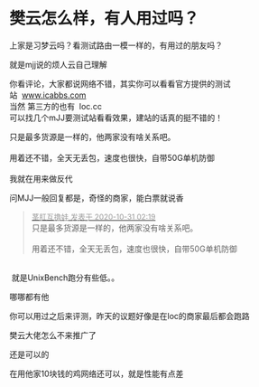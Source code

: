 # 樊云怎么样，有人用过吗？


上家是习梦云吗？看测试路由一模一样的，有用过的朋友吗？

就是mjj说的烦人云<img src="static/image/smiley/default/lol.gif" smilieid="12" border="0" alt="" />自己理解

你看评论，大家都说网络不错，其实你可以看看官方提供的测试站&nbsp;&nbsp;www.icabbs.com<br />
当然 第三方的也有&nbsp;&nbsp;loc.cc<br />
可以找几个mJJ要测试站看看效果，建站的话真的挺不错的！

只是最多货源是一样的，他两家没有啥关系吧。<br />
<br />
用着还不错，全天无丢包，速度也很快，自带50G单机防御<br />
<br />
我就在用来做反代<img src="static/image/smiley/default/shy.gif" smilieid="8" border="0" alt="" />

问MJJ一般回复都是，奇怪的商家，能白票就说香

<div class="quote"><blockquote><font size="2"><a href="https://www.hostloc.com/forum.php?mod=redirect&amp;goto=findpost&amp;pid=9379144&amp;ptid=760459" target="_blank"><font color="#999999">茎肛互撸娃 发表于 2020-10-31 02:19</font></a></font><br />
只是最多货源是一样的，他两家没有啥关系吧。<br />
<br />
用着还不错，全天无丢包，速度也很快，自带50G单机防御</blockquote></div><br />
<img src="static/image/smiley/yct/008.gif" smilieid="39" border="0" alt="" /> 就是UnixBench跑分有些低。。

哪哪都有他

你可以用过之后来评测，昨天的议题好像是在loc的商家最后都会跑路<img src="static/image/smiley/default/lol.gif" smilieid="12" border="0" alt="" />

樊云大佬怎么不来推广了

还是可以的

在用他家10块钱的鸡<img src="static/image/smiley/default/lol.gif" smilieid="12" border="0" alt="" />网络还可以，就是性能有点差
